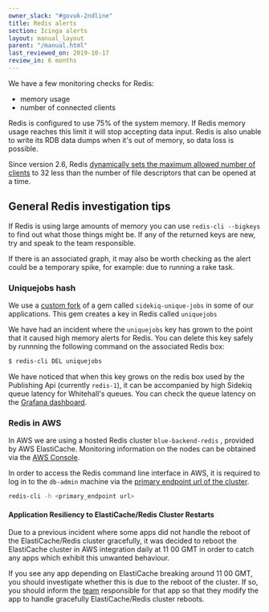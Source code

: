 ```yaml
---
owner_slack: "#govuk-2ndline"
title: Redis alerts
section: Icinga alerts
layout: manual_layout
parent: "/manual.html"
last_reviewed_on: 2019-10-17
review_in: 6 months
---
```


We have a few monitoring checks for Redis:

-  memory usage
-  number of connected clients

Redis is configured to use 75% of the system memory. If Redis memory usage
reaches this limit it will stop accepting data input. Redis is also unable to
write its RDB data dumps when it's out of memory, so data loss is possible.

Since version 2.6, Redis [dynamically sets the maximum allowed number of
clients][redis-clients] to 32 less than the number of file
descriptors that can be opened at a time.

## General Redis investigation tips

If Redis is using large amounts of memory you can use ``redis-cli --bigkeys``
to find out what those things might be. If any of the returned keys are new, try and speak to the team responsible.

If there is an associated graph, it may also be worth checking as the alert could be a temporary spike, for example: due to running a rake task.

### Uniquejobs hash

We use a [custom fork][unique-jobs] of a gem called `sidekiq-unique-jobs` in some of our applications. This gem creates a key in Redis called `uniquejobs`

We have had an incident where the `uniquejobs` key has grown to the point that it caused high memory alerts for Redis. You can delete this key safely by runnning the following command on the associated Redis box:

```bash
$ redis-cli DEL uniquejobs
```

We have noticed that when this key grows on the redis box used by the Publishing
Api (currently `redis-1`), it can be accompanied by high Sidekiq queue latency
for Whitehall's queues. You can check the queue latency on the [Grafana
dashboard][whitehall-sidekiq-grafana].

[redis-clients]: https://redis.io/topics/clients
[unique-jobs]: https://github.com/alphagov/sidekiq-unique-jobs
[whitehall-sidekiq-grafana]: https://grafana.publishing.service.gov.uk/dashboard/file/sidekiq.json?refresh=1m&orgId=1&var-Application=whitehall&var-Queues=All

### Redis in AWS

In AWS we are using a hosted Redis cluster `blue-backend-redis` , provided by AWS ElastiCache.
Monitoring information on the nodes can be obtained via the [AWS Console](https://eu-west-1.console.aws.amazon.com/elasticache/home?region=eu-west-1#redis-group-nodes:id=blue-backend-redis;clusters=blue-backend-redis-001!blue-backend-redis-002).

In order to access the Redis command line interface in AWS, it is required to log in to the
`db-admin` machine via the [primary endpoint url of the cluster](https://eu-west-1.console.aws.amazon.com/elasticache/home?region=eu-west-1#redis-group-detail:id=blue-backend-redis).

```bash
redis-cli -h <primary_endpoint url>
```

#### Application Resiliency to ElastiCache/Redis Cluster Restarts

Due to a previous incident where some apps did not handle the reboot of the
ElastiCache/Redis cluster gracefully, it was decided to reboot the ElastiCache
cluster in AWS integration daily at 11 00 GMT in order to catch any apps
which exhibit this unwanted behaviour.

If you see any app depending on ElastiCache breaking around 11 00 GMT,
you should investigate whether this is due to the reboot of the cluster. If so,
you should inform the [team](https://docs.publishing.service.gov.uk/apps/by-team.html)
 responsible for that app so that they modify the app to handle gracefully
ElastiCache/Redis cluster reboots.

